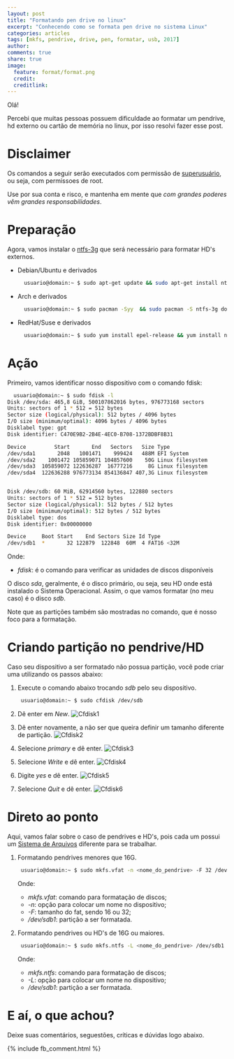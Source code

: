 ```yaml
---
layout: post
title: "Formatando pen drive no linux"
excerpt: "Conhecendo como se formata pen drive no sistema Linux"
categories: articles
tags: [mkfs, pendrive, drive, pen, formatar, usb, 2017]
author:
comments: true
share: true
image:
  feature: format/format.png
  credit:
  creditlink:
---
```


<div id="fb-root"></div>
<script>(function(d, s, id) {
  var js, fjs = d.getElementsByTagName(s)[0];
  if (d.getElementById(id)) return;
  js = d.createElement(s); js.id = id;
  js.src = "//connect.facebook.net/pt_BR/all.js#xfbml=1&version=v2.5&appId=541394239351629";
  fjs.parentNode.insertBefore(js, fjs);
}(document, 'script', 'facebook-jssdk'));</script>


Olá!

Percebi que muitas pessoas possuem dificuldade ao formatar um pendrive, hd
externo ou cartão de memória no linux, por isso resolvi fazer esse post.

# Disclaimer

Os comandos a seguir serão executados com permissão de [superusuário](https://pt.wikipedia.org/wiki/Superusu%C3%A1rio), ou seja, com permissoes de root.

Use por sua conta e risco, e mantenha em mente que *com grandes poderes vêm grandes
responsabilidades*.

# Preparação

Agora, vamos instalar o [ntfs-3g](http://www.tuxera.com/community/open-source-ntfs-3g/) que será necessário para formatar HD's externos.

* Debian/Ubuntu e derivados

  ```bash
    usuario@domain:~ $ sudo apt-get update && sudo apt-get install ntfs-3g dosfstools
  ```

* Arch e derivados

  ```bash
    usuario@domain:~ $ sudo pacman -Syy  && sudo pacman -S ntfs-3g dosfstools
  ```

* RedHat/Suse e derivados

  ```bash
    usuario@domain:~ $ sudo yum install epel-release && yum install ntfs-3g dosfstools
  ```

# Ação

Primeiro, vamos identificar nosso dispositivo com o comando fdisk:

```bash
  usuario@domain:~ $ sudo fdisk -l
Disk /dev/sda: 465,8 GiB, 500107862016 bytes, 976773168 sectors
Units: sectors of 1 * 512 = 512 bytes
Sector size (logical/physical): 512 bytes / 4096 bytes
I/O size (minimum/optimal): 4096 bytes / 4096 bytes
Disklabel type: gpt
Disk identifier: C470E9B2-2B4E-4EC0-B708-1372BDBF8B31

Device         Start       End   Sectors   Size Type
/dev/sda1       2048   1001471    999424   488M EFI System
/dev/sda2    1001472 105859071 104857600    50G Linux filesystem
/dev/sda3  105859072 122636287  16777216     8G Linux filesystem
/dev/sda4  122636288 976773134 854136847 407,3G Linux filesystem


Disk /dev/sdb: 60 MiB, 62914560 bytes, 122880 sectors
Units: sectors of 1 * 512 = 512 bytes
Sector size (logical/physical): 512 bytes / 512 bytes
I/O size (minimum/optimal): 512 bytes / 512 bytes
Disklabel type: dos
Disk identifier: 0x00000000

Device     Boot Start    End Sectors Size Id Type
/dev/sdb1  *       32 122879  122848  60M  4 FAT16 <32M
```

Onde:
* *fdisk*: é o comando para verificar as unidades de discos disponíveis

O disco *sda*, geralmente, é o disco primário, ou seja, seu HD onde está
instalado o Sistema Operacional. Assim, o que vamos formatar (no meu caso) é o
disco *sdb*.

Note que as partições também são mostradas no comando, que é nosso foco para a
formatação.

# Criando partição no pendrive/HD

Caso seu dispositivo a ser formatado não possua partição, você pode criar uma
utilizando os passos abaixo:

1. Execute o comando abaixo trocando *sdb* pelo seu dispositivo.
   ```bash
    usuario@domain:~ $ sudo cfdisk /dev/sdb
   ```

2. Dê enter em *New*.
   ![Cfdisk1](images/format/format1.png)

3. Dê enter novamente, a não ser que queira definir um tamanho diferente de
   partição.
   ![Cfdisk2](images/format/format2.png)

4. Selecione *primary* e dê enter.
   ![Cfdisk3](images/format/format3.png)

5. Selecione *Write* e dê enter.
   ![Cfdisk4](images/format/format4.png)

6. Digite *yes* e dê enter.
   ![Cfdisk5](images/format/format5.png)

7. Selecione *Quit* e dê enter.
   ![Cfdisk6](images/format/format6.png)

# Direto ao ponto

Aqui, vamos falar sobre o caso de pendrives e HD's, pois cada um possui um
[Sistema de Arquivos](http://www.uniriotec.br/~morganna/guia/sistemas_de_arquivos.html) diferente para se trabalhar.

1. Formatando pendrives menores que 16G.
   ```bash
    usuario@domain:~ $ sudo mkfs.vfat -n <nome_do_pendrive> -F 32 /dev/sdb1
   ```
   Onde:
   * *mkfs.vfat*: comando para formatação de discos;
   * *-n*: opção para colocar um nome no dispositivo;
   * *-F*: tamanho do fat, sendo 16 ou 32;
   * */dev/sdb1*: partição a ser formatada.

2. Formatando pendrives ou HD's de 16G ou maiores.
   ```bash
    usuario@domain:~ $ sudo mkfs.ntfs -L <nome_do_pendrive> /dev/sdb1
   ```
   Onde:
   * *mkfs.ntfs*: comando para formatação de discos;
   * *-L*: opção para colocar um nome no dispositivo;
   * */dev/sdb1*: partição a ser formatada.


# E aí, o que achou?

Deixe suas comentários, seguestões, críticas e dúvidas logo abaixo.

{% include fb_comment.html %}
